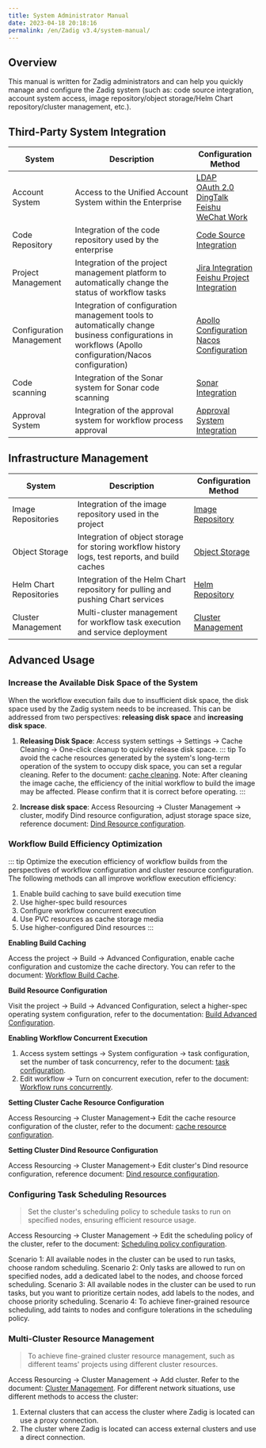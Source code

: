 ```yaml
---
title: System Administrator Manual
date: 2023-04-18 20:18:16
permalink: /en/Zadig v3.4/system-manual/
---
```


## Overview

This manual is written for Zadig administrators and can help you quickly manage and configure the Zadig system (such as: code source integration, account system access, image repository/object storage/Helm Chart repository/cluster management, etc.).

## Third-Party System Integration

|System       |  Description                            | Configuration Method |
| ---------- | ---------------------------------| -------|
| Account System | Access to the Unified Account System within the Enterprise |[LDAP](/en/Zadig%20v3.4/settings/account/ldap/)<br>[OAuth 2.0](/en/Zadig%20v3.4/settings/account/oauth2/)<br>[DingTalk](/en/Zadig%20v3.4/settings/account/dingding/)<br>[Feishu](/en/Zadig%20v3.4/settings/account/lark/)<br>[WeChat Work](/en/Zadig%20v3.4/settings/account/workwx/)|
| Code Repository | Integration of the code repository used by the enterprise |[Code Source Integration](/en/Zadig%20v3.4/settings/codehost/overview/)|
| Project Management | Integration of the project management platform to automatically change the status of workflow tasks |[Jira Integration](/en/Zadig%20v3.4/settings/jira/)<br>[Feishu Project Integration](/en/Zadig%20v3.4/settings/lark/)|
| Configuration Management | Integration of configuration management tools to automatically change business configurations in workflows (Apollo configuration/Nacos configuration) |[Apollo Configuration](/en/Zadig%20v3.4/settings/configsystem/apollo/)<br>[Nacos Configuration](/en/Zadig%20v3.4/settings/configsystem/nacos/)|
| Code scanning | Integration of the Sonar system for Sonar code scanning |[Sonar Integration](/en/Zadig%20v3.4/settings/sonar/)|
| Approval System | Integration of the approval system for workflow process approval |[Approval System Integration](/en/Zadig%20v3.4/settings/approval/)|

## Infrastructure Management

|System       |  Description                            | Configuration Method |
| ---------- | ---------------------------------| -------|
| Image Repositories | Integration of the image repository used in the project |[Image Repository](/en/Zadig%20v3.4/settings/image-registry/)|
| Object Storage | Integration of object storage for storing workflow history logs, test reports, and build caches |[Object Storage](/en/Zadig%20v3.4/settings/object-storage/)|
| Helm Chart Repositories | Integration of the Helm Chart repository for pulling and pushing Chart services |[Helm Repository](/en/Zadig%20v3.4/settings/helm/)|
| Cluster Management | Multi-cluster management for workflow task execution and service deployment |[Cluster Management](/en/Zadig%20v3.4/pages/cluster_manage/)|

## Advanced Usage

### Increase the Available Disk Space of the System

When the workflow execution fails due to insufficient disk space, the disk space used by the Zadig system needs to be increased. This can be addressed from two perspectives: **releasing disk space** and **increasing disk space**.

1. **Releasing Disk Space**: Access system settings -> Settings -> Cache Cleaning -> One-click cleanup to quickly release disk space.
::: tip
To avoid the cache resources generated by the system's long-term operation of the system to occupy disk space, you can set a regular cleaning. Refer to the document: [cache cleaning](/en/Zadig%20v3.4/settings/system-settings/#%E7%BC%93%E5%AD%98%E6%B8%85%E7%90%86).
Note: After cleaning the image cache, the efficiency of the initial workflow to build the image may be affected. Please confirm that it is correct before operating.
:::

2. **Increase disk space**: Access Resourcing -> Cluster Management -> cluster, modify Dind resource configuration, adjust storage space size, reference document: [Dind Resource configuration](/en/Zadig%20v3.4/pages/cluster_manage/#dind-%E8%B5%84%E6%BA%90%E9%85%8D%E7%BD%AE).

### Workflow Build Efficiency Optimization

::: tip
Optimize the execution efficiency of workflow builds from the perspectives of workflow configuration and cluster resource configuration. The following methods can all improve workflow execution efficiency:
1. Enable build caching to save build execution time
2. Use higher-spec build resources
3. Configure workflow concurrent execution
4. Use PVC resources as cache storage media
5. Use higher-configured Dind resources
:::

**Enabling Build Caching**

Access the project -> Build -> Advanced Configuration, enable cache configuration and customize the cache directory. You can refer to the document: [Workflow Build Cache](/en/Zadig%20v3.4/workflow/cache/#%E5%B7%A5%E4%BD%9C%E7%A9%BA%E9%97%B4%E7%BC%93%E5%AD%98).

**Build Resource Configuration**

Visit the project -> Build -> Advanced Configuration, select a higher-spec operating system configuration, refer to the documentation: [Build Advanced Configuration](/en/Zadig%20v3.4/project/build/#%E9%AB%98%E7%BA%A7%E9%85%8D%E7%BD%AE).

**Enabling Workflow Concurrent Execution**

1. Access system settings -> System configuration -> task configuration, set the number of task concurrency, refer to the document: [task configuration](/en/Zadig%20v3.4/settings/system-settings/#%E4%BB%BB%E5%8A%A1%E9%85%8D%E7%BD%AE).
2. Edit workflow -> Turn on concurrent execution, refer to the document: [Workflow runs concurrently](/en/Zadig%20v3.4/project/common-workflow/#%E9%AB%98%E7%BA%A7%E9%85%8D%E7%BD%AE).

**Setting Cluster Cache Resource Configuration**

Access Resourcing -> Cluster Management-> Edit the cache resource configuration of the cluster, refer to the document: [cache resource configuration](/en/Zadig%20v3.4/pages/cluster_manage/#%E7%BC%93%E5%AD%98%E8%B5%84%E6%BA%90%E9%85%8D%E7%BD%AE).

**Setting Cluster Dind Resource Configuration**

Access Resourcing -> Cluster Management-> Edit cluster's Dind resource configuration, reference document: [Dind resource configuration](/en/Zadig%20v3.4/pages/cluster_manage/#dind-%E8%B5%84%E6%BA%90%E9%85%8D%E7%BD%AE).

### Configuring Task Scheduling Resources

> Set the cluster's scheduling policy to schedule tasks to run on specified nodes, ensuring efficient resource usage.

Access Resourcing -> Cluster Management -> Edit the scheduling policy of the cluster, refer to the document: [Scheduling policy configuration](/en/Zadig%20v3.4/pages/cluster_manage/#%E8%AE%BE%E7%BD%AE%E8%B0%83%E5%BA%A6%E7%AD%96%E7%95%A5).

Scenario 1: All available nodes in the cluster can be used to run tasks, choose random scheduling.
Scenario 2: Only tasks are allowed to run on specified nodes, add a dedicated label to the nodes, and choose forced scheduling.
Scenario 3: All available nodes in the cluster can be used to run tasks, but you want to prioritize certain nodes, add labels to the nodes, and choose priority scheduling.
Scenario 4: To achieve finer-grained resource scheduling, add taints to nodes and configure tolerations in the scheduling policy.

### Multi-Cluster Resource Management

> To achieve fine-grained cluster resource management, such as different teams' projects using different cluster resources.

Access Resourcing -> Cluster Management -> Add cluster. Refer to the document: [Cluster Management](/en/Zadig%20v3.4/pages/cluster_manage/).
For different network situations, use different methods to access the cluster:
1. External clusters that can access the cluster where Zadig is located can use a proxy connection.
2. The cluster where Zadig is located can access external clusters and use a direct connection.